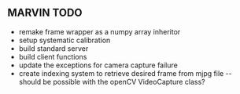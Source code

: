 ## MARVIN TODO
- remake frame wrapper as a numpy array inheritor
- setup systematic calibration
- build standard server
- build client functions
- update the exceptions for camera capture failure
- create indexing system to retrieve desired frame from mjpg file -- should be
possible with the openCV VideoCapture class?
